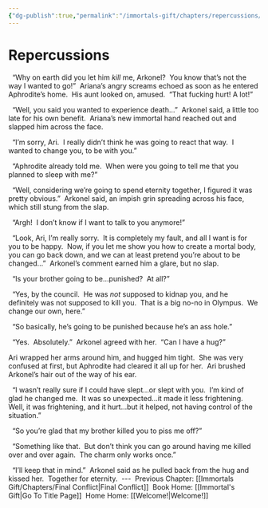 ```yaml
---
{"dg-publish":true,"permalink":"/immortals-gift/chapters/repercussions/"}
---
```


# Repercussions

  “Why on earth did you let him _kill_ me, Arkonel?  You know that’s not the way I wanted to go!”  Ariana’s angry screams echoed as soon as he entered Aphrodite’s home.  His aunt looked on, amused.  “That fucking hurt! A lot!”

  “Well, you said you wanted to experience death…”  Arkonel said, a little too late for his own benefit.  Ariana’s new immortal hand reached out and slapped him across the face.

  “I’m sorry, Ari.  I really didn’t think he was going to react that way.  I wanted to change you, to be with you.”

  “Aphrodite already told me.  When were you going to tell me that you planned to sleep with me?”

  “Well, considering we’re going to spend eternity together, I figured it was pretty obvious.”  Arkonel said, an impish grin spreading across his face, which still stung from the slap.

  “Argh!  I don’t know if I want to talk to you anymore!”

  “Look, Ari, I’m really sorry.  It is completely my fault, and all I want is for you to be happy.  Now, if you let me show you how to create a mortal body, you can go back down, and we can at least pretend you’re about to be changed…”  Arkonel’s comment earned him a glare, but no slap. 

  “Is your brother going to be…punished?  At all?”

  “Yes, by the council.  He was _not_ supposed to kidnap you, and he definitely was not supposed to kill you.  That is a big no-no in Olympus.  We change our own, here.”

  “So basically, he’s going to be punished because he’s an ass hole.”

  “Yes.  Absolutely.”  Arkonel agreed with her.  “Can I have a hug?”

Ari wrapped her arms around him, and hugged him tight.  She was very confused at first, but Aphrodite had cleared it all up for her.  Ari brushed Arkonel’s hair out of the way of his ear.

  “I wasn’t really sure if I could have slept…or slept with you.  I’m kind of glad he changed me.  It was so unexpected…it made it less frightening.  Well, it was frightening, and it hurt…but it helped, not having control of the situation.”

  “So you’re glad that my brother killed you to piss me off?”

  “Something like that.  But don’t think you can go around having me killed over and over again.  The charm only works once.”

  “I’ll keep that in mind.”  Arkonel said as he pulled back from the hug and kissed her.  Together for eternity.
 ---
 Previous Chapter: [[Immortals Gift/Chapters/Final Conflict\|Final Conflict]]
 Book Home: [[Immortal's Gift\|Go To Title Page]]
 Home Home: [[Welcome!\|Welcome!]]
 